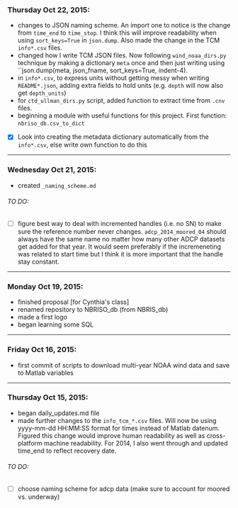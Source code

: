 ### Thursday Oct 22, 2015:
* changes to JSON naming scheme.  An import one to notice is the change from ``time_end`` to ``time_stop``.  I think this will improve readability when using ``sort_keys=True`` in ``json.dump``.  Also made the change in the TCM ``info*.csv`` files.
* changed how I write TCM JSON files.  Now following ``wind_noaa_dirs.py`` technique by making a dictionary ``meta`` once and then just writing using ``json.dump(meta, json_fname, sort_keys=True, indent-4).
* in ``info*.csv``, to express units without getting messy when writing ``README*.json``, adding extra fields to hold units (e.g. ``depth`` will now also get ``depth_units``)
* for ``ctd_ullman_dirs.py`` script, added function to extract time from ``.cnv`` files.
* beginning a module with useful functions for this project.  First function: ``nbriso_db.csv_to_dict``

- [x] Look into creating the metadata dictionary automatically from the ``info*.csv``, else write own function to do this
_______________________________________________
### Wednesday Oct 21, 2015:
* created ``_naming_scheme.md``

###### TO DO:
- [ ] figure best way to deal with incremented handles (i.e. no SN) to make sure the reference number never changes.  ``adcp_2014_moored_04`` should always have the same name no matter how many other ADCP datasets get added for that year.  It would seem preferably if the incremeneting was related to start time but I think it is more important that the handle stay constant.

_______________________________________________
### Monday Oct 19, 2015:
* finished proposal [for Cynthia's class]
* renamed repository to NBRISO_db (from NBRIS_db)
* made a first logo
* began learning some SQL

_______________________________________________
### Friday Oct 16, 2015:
* first commit of scripts to download multi-year NOAA wind data and save to Matlab variables

_______________________________________________
### Thursday Oct 15, 2015:
* began daily_updates.md file
* made further changes to the ``info_tcm_*.csv`` files.  Will now be using yyyy-mm-dd HH:MM:SS format for times instead of Matlab datenum.  Figured this change would improve human readability as well as cross-platform machine readability.  For 2014, I also went through and updated time_end to reflect recovery date. 

###### TO DO:
- [ ] choose naming scheme for adcp data (make sure to account for moored vs. underway)
